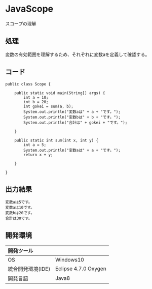 # JavaScope
スコープの理解

## 処理
変数の有効範囲を理解するため、それぞれに変数aを定義して確認する。

## コード
```
public class Scope {

	public static void main(String[] args) {
		int a = 10;
		int b = 20;
		int gokei = sum(a, b);
		System.out.println("変数aは" + a + "です。");
		System.out.println("変数bは" + b + "です。");
		System.out.println("合計は" + gokei + "です。");

	}

	public static int sum(int x, int y) {
		int a = 5;
		System.out.println("変数aは" + a + "です。");
		return x + y;

	}

}
```

## 出力結果  
```
変数aは5です。
変数aは10です。
変数bは20です。
合計は30です。
```

## 開発環境
| 開発ツール |  |
|:-|:-|
| OS | Windows10 |
| 統合開発環境(IDE) | Eclipse 4.7.0 Oxygen |
| 開発言語 | Java8 |
